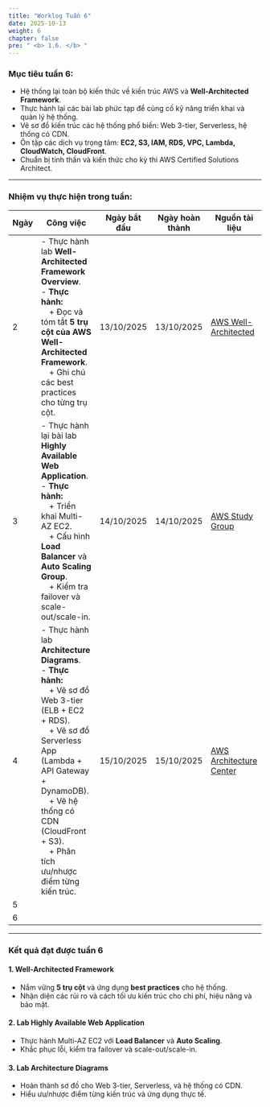 ```yaml
---
title: "Worklog Tuần 6"
date: 2025-10-13
weight: 6
chapter: false
pre: " <b> 1.6. </b> "
---
```


### Mục tiêu tuần 6:

* Hệ thống lại toàn bộ kiến thức về kiến trúc AWS và **Well-Architected Framework**.  
* Thực hành lại các bài lab phức tạp để củng cố kỹ năng triển khai và quản lý hệ thống.  
* Vẽ sơ đồ kiến trúc các hệ thống phổ biến: Web 3-tier, Serverless, hệ thống có CDN.  
* Ôn tập các dịch vụ trọng tâm: **EC2, S3, IAM, RDS, VPC, Lambda, CloudWatch, CloudFront**.  
* Chuẩn bị tinh thần và kiến thức cho kỳ thi AWS Certified Solutions Architect.  

---

### Nhiệm vụ thực hiện trong tuần:

| Ngày | Công việc | Ngày bắt đầu | Ngày hoàn thành | Nguồn tài liệu |
|------|-----------|---------------|-----------------|----------------|
| 2 | - Thực hành lab **Well-Architected Framework Overview**.<br>- **Thực hành:**<br>&emsp;+ Đọc và tóm tắt **5 trụ cột của AWS Well-Architected Framework**.<br>&emsp;+ Ghi chú các best practices cho từng trụ cột. | 13/10/2025 | 13/10/2025 | [AWS Well-Architected](https://aws.amazon.com/architecture/well-architected/) |
| 3 | - Thực hành lại bài lab **Highly Available Web Application**.<br>- **Thực hành:**<br>&emsp;+ Triển khai Multi-AZ EC2.<br>&emsp;+ Cấu hình **Load Balancer** và **Auto Scaling Group**.<br>&emsp;+ Kiểm tra failover và scale-out/scale-in. | 14/10/2025 | 14/10/2025 | [AWS Study Group](https://000029.awsstudygroup.com/) |
| 4 | - Thực hành lab **Architecture Diagrams**.<br>- **Thực hành:**<br>&emsp;+ Vẽ sơ đồ Web 3-tier (ELB + EC2 + RDS).<br>&emsp;+ Vẽ sơ đồ Serverless App (Lambda + API Gateway + DynamoDB).<br>&emsp;+ Vẽ hệ thống có CDN (CloudFront + S3).<br>&emsp;+ Phân tích ưu/nhược điểm từng kiến trúc. | 15/10/2025 | 15/10/2025 | [AWS Architecture Center](https://aws.amazon.com/architecture/) |
| 5 |  |  |  |  |
| 6 |  |  |  |  |

---

### Kết quả đạt được tuần 6

#### 1. Well-Architected Framework
- Nắm vững **5 trụ cột** và ứng dụng **best practices** cho hệ thống.  
- Nhận diện các rủi ro và cách tối ưu kiến trúc cho chi phí, hiệu năng và bảo mật.  

#### 2. Lab Highly Available Web Application
- Thực hành Multi-AZ EC2 với **Load Balancer** và **Auto Scaling**.  
- Khắc phục lỗi, kiểm tra failover và scale-out/scale-in.  

#### 3. Lab Architecture Diagrams
- Hoàn thành sơ đồ cho Web 3-tier, Serverless, và hệ thống có CDN.  
- Hiểu ưu/nhược điểm từng kiến trúc và ứng dụng thực tế.  


